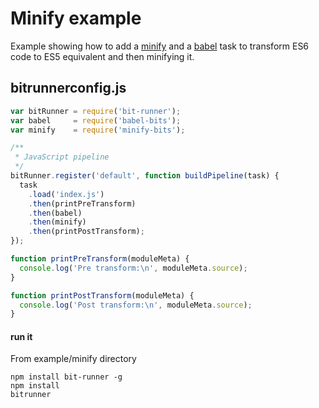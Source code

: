 # Minify example
Example showing how to add a [minify](https://github.com/mishoo/UglifyJS2#the-simple-way) and a [babel](https://babeljs.io/) task to transform ES6 code to ES5 equivalent and then minifying it.

## bitrunnerconfig.js

``` javascript
var bitRunner = require('bit-runner');
var babel     = require('babel-bits');
var minify    = require('minify-bits');

/**
 * JavaScript pipeline
 */
bitRunner.register('default', function buildPipeline(task) {
  task
    .load('index.js')
    .then(printPreTransform)
    .then(babel)
    .then(minify)
    .then(printPostTransform);
});

function printPreTransform(moduleMeta) {
  console.log('Pre transform:\n', moduleMeta.source);
}

function printPostTransform(moduleMeta) {
  console.log('Post transform:\n', moduleMeta.source);
}
```

#### run it
From example/minify directory

```
npm install bit-runner -g
npm install
bitrunner
```
